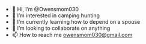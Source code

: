 
- 👋 Hi, I’m @Owensmom030
- 👀 I’m interested in  camping hunting
- 🌱 I’m currently learning how to depend on a spouse
- 💞️ I’m looking to collaborate on anything
- 📫 How to reach me  owensmom030@gmail.com

<!---
Owensmom030/Owensmom030 is a ✨ special ✨ repository because its `README.md` (this file) appears on your GitHub profile.
You can click the Preview link to take a look at your changes.
--->
